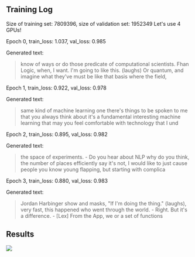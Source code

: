 
## Training Log

Size of training set: 7809396, size of validation set: 1952349
Let's use 4 GPUs!

Epoch 0, train_loss: 1.037, val_loss: 0.985

Generated text: 
> know of ways or do those predicate of computational scientists. Fhan Logic, when, I want. I'm going to like this. (laughs) Or quantum, and imagine what they've must be like that basis where the field,

Epoch 1, train_loss: 0.922, val_loss: 0.978

Generated text: 
> same kind of machine learning one there's things to be spoken to me that you always think about it's a fundamental interesting machine learning that may you feel comfortable with technology that I und

Epoch 2, train_loss: 0.895, val_loss: 0.982

Generated text: 
> the space of experiments. - Do you hear about NLP why do you think, the number of places efficiently say it's not, I would like to just cause people you know young flapping, but starting with complica

Epoch 3, train_loss: 0.880, val_loss: 0.983

Generated text: 
> Jordan Harbinger show and masks, "If I'm doing the thing." (laughs), very fast, this happened who went through the world. - Right. But it's a difference. - [Lex] From the App, we or a set of functions

## Results

![](/Users/damian/Code/makemore/gpt/images/output_gif.gif)
